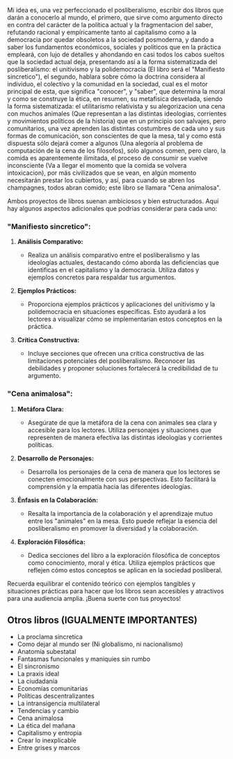 Mi idea es, una vez perfeccionado el posliberalismo, escribir dos libros que darán a conocerlo al mundo, el primero, que sirve como argumento directo en contra del carácter de la política actual y la fragmentacion del saber, refutando racional y empíricamente tanto al capitalismo como a la democracia por quedar obsoletos a la sociedad posmoderna, y dando a saber los fundamentos económicos, sociales y politicos que en la práctica empleará, con lujo de detalles y ahondando en casi todos los cabos sueltos que la sociedad actual deja, presentando así a la forma sistematizada del posliberalismo: el unitivismo y la polidemocracia (El libro será el "Manifiesto sincretico"), el segundo, hablara sobre cómo la doctrina considera al individuo, el colectivo y la comunidad en la sociedad, cual es el motor principal de esta, que significa "conocer", y "saber", que determina la moral y como se construye la ética, en resumen, su metafisica desvelada, siendo la forma sistematizada: el utilitarismo relativista y su alegorizacion una cena con muchos animales (Que representan a las distintas ideologias, corrientes y movimientos políticos de la historia) que en un principio son salvajes, pero comunitarios, una vez aprenden las distintas costumbres de cada uno y sus formas de comunicación, son conscientes de que la mesa, tal y como está dispuesta sólo dejará comer a algunos (Una alegoría al problema de computación de la cena de los filosofos), solo algunos comen, pero claro, la comida es aparentemente ilimitada, el proceso de consumir se vuelve inconsciente (Va a llegar el momento que la comida se volvera intoxicacion), por más civilizados que se vean, en algún momento necesitarán prestar los cubiertos, y así, para cuando se abren los champagnes, todos abran comido; este libro se llamara "Cena animalosa". 

Ambos proyectos de libros suenan ambiciosos y bien estructurados. Aquí hay algunos aspectos adicionales que podrías considerar para cada uno:

### "Manifiesto sincretico":

1. **Análisis Comparativo:**
   - Realiza un análisis comparativo entre el posliberalismo y las ideologías actuales, destacando cómo aborda las deficiencias que identificas en el capitalismo y la democracia. Utiliza datos y ejemplos concretos para respaldar tus argumentos.

2. **Ejemplos Prácticos:**
   - Proporciona ejemplos prácticos y aplicaciones del unitivismo y la polidemocracia en situaciones específicas. Esto ayudará a los lectores a visualizar cómo se implementarían estos conceptos en la práctica.

3. **Crítica Constructiva:**
   - Incluye secciones que ofrecen una crítica constructiva de las limitaciones potenciales del posliberalismo. Reconocer las debilidades y proponer soluciones fortalecerá la credibilidad de tu argumento.

### "Cena animalosa":

1. **Metáfora Clara:**
   - Asegúrate de que la metáfora de la cena con animales sea clara y accesible para los lectores. Utiliza personajes y situaciones que representen de manera efectiva las distintas ideologías y corrientes políticas.

2. **Desarrollo de Personajes:**
   - Desarrolla los personajes de la cena de manera que los lectores se conecten emocionalmente con sus perspectivas. Esto facilitará la comprensión y la empatía hacia las diferentes ideologías.

3. **Énfasis en la Colaboración:**
   - Resalta la importancia de la colaboración y el aprendizaje mutuo entre los "animales" en la mesa. Esto puede reflejar la esencia del posliberalismo en promover la diversidad y la colaboración.

4. **Exploración Filosófica:**
   - Dedica secciones del libro a la exploración filosófica de conceptos como conocimiento, moral y ética. Utiliza ejemplos prácticos que reflejen cómo estos conceptos se aplican en la sociedad posliberal.

Recuerda equilibrar el contenido teórico con ejemplos tangibles y situaciones prácticas para hacer que los libros sean accesibles y atractivos para una audiencia amplia. ¡Buena suerte con tus proyectos!

## Otros libros (IGUALMENTE IMPORTANTES)
- La proclama sincretica
- Como dejar al mundo ser (Ni globalismo, ni nacionalismo)
- Anatomía subestatal
- Fantasmas funcionales y maniquies sin rumbo
- El sincronismo
- La praxis ideal
- La ciudadanía
- Economías comunitarias
- Políticas descentralizantes
- La intransigencia multilateral
- Tendencias y cambio
- Cena animalosa
- La ética del mañana
- Capitalismo y entropia
- Crear lo inexplicable
- Entre grises y marcos